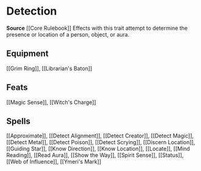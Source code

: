 ﻿---
id: '43'
name: Detection
rarity: Common
source: '[[DATABASE/source/Core Rulebook|Core Rulebook]]'
trait:
- Detection
type: Trait

---
# Detection

**Source** [[Core Rulebook]] 
Effects with this trait attempt to determine the presence or location of a person, object, or aura.

## Equipment

[[Grim Ring]], [[Librarian's Baton]]

## Feats

[[Magic Sense]], [[Witch's Charge]]

## Spells

[[Approximate]], [[Detect Alignment]], [[Detect Creator]], [[Detect Magic]], [[Detect Metal]], [[Detect Poison]], [[Detect Scrying]], [[Discern Location]], [[Guiding Star]], [[Know Direction]], [[Know Location]], [[Locate]], [[Mind Reading]], [[Read Aura]], [[Show the Way]], [[Spirit Sense]], [[Status]], [[Web of Influence]], [[Ymeri's Mark]]